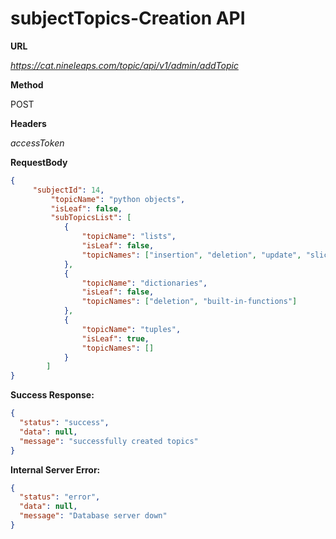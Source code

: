 # subjectTopics-Creation API

**URL**

_https://cat.nineleaps.com/topic/api/v1/admin/addTopic_

**Method**

POST

**Headers**

_accessToken_

**RequestBody**

```json
{
	 "subjectId": 14,
         "topicName": "python objects",
         "isLeaf": false,
         "subTopicsList": [
            {
                "topicName": "lists",
                "isLeaf": false,
                "topicNames": ["insertion", "deletion", "update", "slicing"]
            },
            {
                "topicName": "dictionaries",
                "isLeaf": false,
                "topicNames": ["deletion", "built-in-functions"]
            },
            {
                "topicName": "tuples",
                "isLeaf": true,
                "topicNames": []
            }
        ]
}
```

**Success Response:**

```json
{
  "status": "success",
  "data": null,
  "message": "successfully created topics"
}
```

**Internal Server Error:**

```json
{
  "status": "error",
  "data": null,
  "message": "Database server down"
}
```





